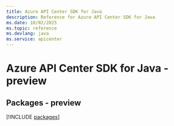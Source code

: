```yaml
---
title: Azure API Center SDK for Java
description: Reference for Azure API Center SDK for Java
ms.date: 10/02/2025
ms.topic: reference
ms.devlang: java
ms.service: apicenter
---
```

# Azure API Center SDK for Java - preview
## Packages - preview
[!INCLUDE [packages](api-center-index.md)]